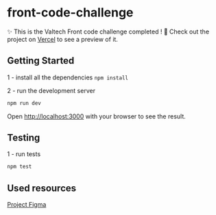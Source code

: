 # front-code-challenge

✨ This is the Valtech Front code challenge completed !
🤠 Check out the project on [Vercel](https://front-challenge-valtech.vercel.app/) to see a preview of it.

## Getting Started

1 - install all the dependencies `npm install`

2 - run the development server

```bash
npm run dev
```

Open [http://localhost:3000](http://localhost:3000) with your browser to see the result.

## Testing

1 - run tests

```bash
npm test
```

## Used resources

[Project Figma](https://www.figma.com/design/VSzml7sK3UraIJpYwGg9eQ/Valtech-Tech-Challenge?node-id=0-1&t=IpHy7qL3ajJmN2W3-1)

